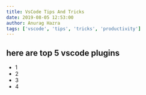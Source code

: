 ```yaml
---
title: VsCode Tips And Tricks
date: 2019-08-05 12:53:00
author: Anurag Hazra
tags: ['vscode', 'tips', 'tricks', 'productivity']
---
```


## here are top 5 vscode plugins

- 1
- 2
- 3
- 4 
